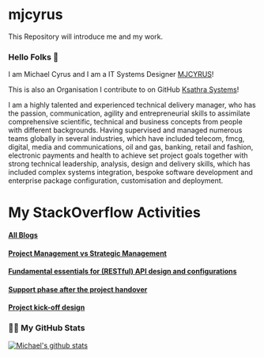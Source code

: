 # mjcyrus
This Repository will introduce me and my work. 

### Hello Folks 👋
I am Michael Cyrus and I am a IT Systems Designer [MJCYRUS](https://github.com/michaeljamescyrus)!

This is also an Organisation I contribute to on GitHub [Ksathra Systems](https://github.com/Ksathra-Systems-Limited)!

I am a highly talented and experienced technical delivery manager, who has the passion, communication, agility and entrepreneurial skills to assimilate comprehensive scientific,
technical and business concepts from people with different backgrounds. Having supervised and managed numerous teams globally in several industries, which have included telecom, fmcg, digital, media
and communications, oil and gas, banking, retail and fashion, electronic payments and health to achieve set project goals together with strong technical leadership, analysis, design and delivery
skills, which has included complex systems integration, bespoke software development and enterprise package configuration, customisation and deployment.

# My StackOverflow Activities
<!-- STACKOVERFLOW:START -->
#### [All Blogs](https://www.ksathra.com/blog/)
#### [Project Management vs Strategic Management](https://www.ksathra.com/2014/12/30/2-project-management-vs-strategic-management/)
#### [Fundamental essentials for (RESTful) API design and configurations](https://www.ksathra.com/2016/08/02/2-fundamental-essentials-for-restful-api-design-and-configurations/)
#### [Support phase after the project handover](https://www.ksathra.com/2016/08/02/3-support-phase-after-the-project-handover/)
#### [Project kick-off design](https://www.ksathra.com/blog/)
<!-- STACKOVERFLOW:END -->

### 👨‍💻 My GitHub Stats
[![Michael's github stats](https://github-readme-stats.vercel.app/api?username=michaeljamescyrus&show_icons=true&count_private=true&theme=tokyonight)](https://github.com/anuraghazra/github-readme-stats)
